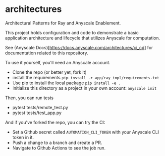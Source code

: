 # architectures

Architectural Patterns for Ray and Anyscale Enablement.

This project holds configuration and code to demonstrate a basic application architecture and lifecycle that utilizes Anyscale for computation.

See (Anyscale Docs)[https://docs.anyscale.com/architectures/ci_cd] for documentation related to this repository.

To use it yourself, you'll need an Anyscale account.

* Clone the repo (or better yet, fork it)
* install the requirements `pip install -r app/ray_impl/requirements.txt`
* Use pip to install the local package `pip install -e .`
* Initialize this directory as a project in your own account: `anyscale init`

Then, you can run tests

* pytest tests/remote_test.py
* pytest tests/test_app.py

And if you've forked the repo, you can try the CI:

* Set a Github secret called `AUTOMATION_CLI_TOKEN` with your Anyscale CLI token in it.
* Push a change to a branch and create a PR.
* Navigate to Github Actions to see the job run.
